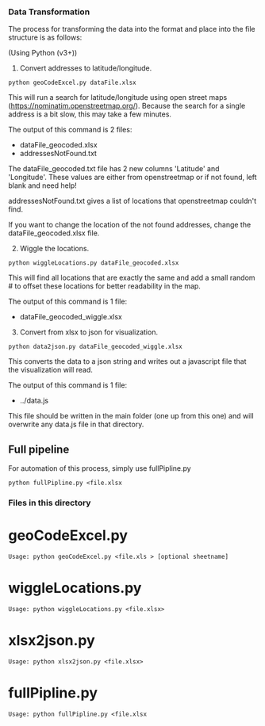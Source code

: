 ### Data Transformation

The process for transforming the data into the format and place into the file structure is as follows:

(Using Python (v3+))

1. Convert addresses to latitude/longitude.
```
python geoCodeExcel.py dataFile.xlsx
```
This will run a search for latitude/longitude using open street maps (https://nominatim.openstreetmap.org/). Because the search for a single address is a bit slow, this may take a few minutes.

The output of this command is 2 files:
* dataFile_geocoded.xlsx
* addressesNotFound.txt

The dataFile_geocoded.txt file has 2 new columns 'Latitude' and 'Longitude'. These values are either from openstreetmap or if not found, left blank and need help!

addressesNotFound.txt gives a list of locations that openstreetmap couldn't find.

If you want to change the location of the not found addresses, change the dataFile_geocoded.xlsx file.

2. Wiggle the locations.
```
python wiggleLocations.py dataFile_geocoded.xlsx
```

This will find all locations that are exactly the same and add a small random # to offset these locations for better readability in the map.

The output of this command is 1 file:
* dataFile_geocoded_wiggle.xlsx

3. Convert from xlsx to json for visualization.
```
python data2json.py dataFile_geocoded_wiggle.xlsx
```
This converts the data to a json string and writes out a javascript file that the visualization will read.

The output of this command is 1 file:
* ../data.js

This file should be written in the main folder (one up from this one) and will overwrite any data.js file in that directory.


## Full pipeline
For automation of this process, simply use fullPipline.py
```
python fullPipline.py <file.xlsx
```

### Files in this directory

# geoCodeExcel.py
```
Usage: python geoCodeExcel.py <file.xls > [optional sheetname]
```

# wiggleLocations.py
```
Usage: python wiggleLocations.py <file.xlsx>
```

# xlsx2json.py
```
Usage: python xlsx2json.py <file.xlsx>  
```

# fullPipline.py
```
Usage: python fullPipline.py <file.xlsx
```
